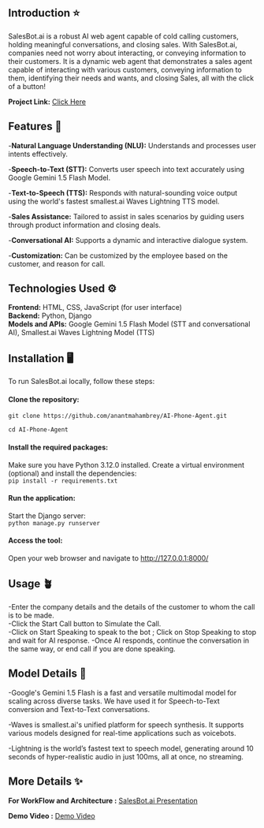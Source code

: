 ## Introduction ⭐
SalesBot.ai is a robust AI web agent capable of cold calling customers, holding meaningful conversations, and closing sales.
With SalesBot.ai, companies need not worry about interacting, or conveying information to their customers. It is a dynamic web agent that demonstrates a sales agent 
capable of interacting with various customers, conveying information to them, identifying their needs and wants, and closing Sales, all with the click of a button!

**Project Link:** [Click Here](https://anant1911.pythonanywhere.com/)

## Features 🚀
-**Natural Language Understanding (NLU):** Understands and processes user intents effectively.

-**Speech-to-Text (STT):** Converts user speech into text accurately using Google Gemini 1.5 Flash Model.

-**Text-to-Speech (TTS):** Responds with natural-sounding voice output using the world's fastest smallest.ai Waves Lightning TTS model.

-**Sales Assistance:** Tailored to assist in sales scenarios by guiding users through product information and closing deals.

-**Conversational AI:** Supports a dynamic and interactive dialogue system.

-**Customization:** Can be customized by the employee based on the customer, and reason for call.

## Technologies Used ⚙️
**Frontend:** HTML, CSS, JavaScript (for user interface)    
**Backend:** Python, Django    
**Models and APIs:** Google Gemini 1.5 Flash Model (STT and conversational AI), Smallest.ai Waves Lightning Model (TTS)

## Installation 🖥️
To run SalesBot.ai locally, follow these steps:

#### Clone the repository:
```git clone https://github.com/anantmahambrey/AI-Phone-Agent.git```

```cd AI-Phone-Agent```

#### Install the required packages: 
Make sure you have Python 3.12.0 installed. Create a virtual environment (optional) and install the dependencies:    
```pip install -r requirements.txt```

#### Run the application: 
Start the Django server:    
```python manage.py runserver```

#### Access the tool: 
Open your web browser and navigate to http://127.0.0.1:8000/

## Usage 🪴
-Enter the company details and the details of the customer to whom the call is to be made.    
-Click the Start Call button to Simulate the Call.    
-Click on Start Speaking to speak to the bot ; Click on Stop Speaking to stop and wait for AI response.
-Once AI responds, continue the conversation in the same way, or end call if you are done speaking.

## Model Details 🤖
-Google's Gemini 1.5 Flash is a fast and versatile multimodal model for scaling across diverse tasks.
We have used it for Speech-to-Text conversion and Text-to-Text conversations.

-Waves is smallest.ai's unified platform for speech synthesis. It supports various models designed for real-time applications such as voicebots.

-Lightning is the world’s fastest text to speech model, generating around 10 seconds of hyper-realistic audio in just 100ms, all at once, no streaming.

## More Details ✨
**For WorkFlow and Architecture :** [SalesBot.ai Presentation](https://drive.google.com/file/d/1pbXZCC3hCVbTBebbOrpZ4dDlN944jM7P/view?usp=drive_link)

**Demo Video :** [Demo Video](https://drive.google.com/file/d/1IEExkF8Y25dEnH1Y-lwP3Jlh45OD0SsT/view?usp=drive_link)


